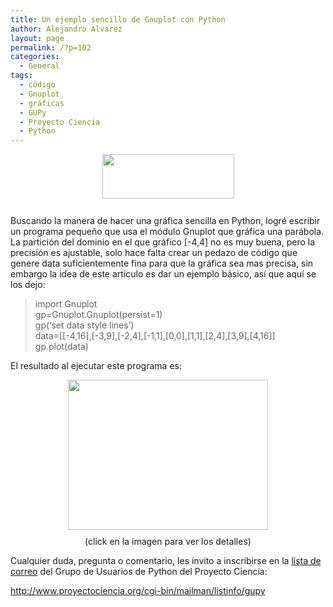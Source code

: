 ```yaml
---
title: Un ejemplo sencillo de Gnuplot con Python
author: Alejandro Alvarez
layout: page
permalink: /?p=102
categories:
  - General
tags:
  - código
  - Gnuplot
  - gráficas
  - GUPy
  - Proyecto Ciencia
  - Python
---
```

<a onblur="try {parent.deselectBloggerImageGracefully();} catch(e) {}" href="http://www.python.org/images/python-logo.gif"><img style="margin: 0px auto 10px; display: block; text-align: center; cursor: pointer; width: 211px; height: 71px;" src="http://www.python.org/images/python-logo.gif" alt="" border="0" /></a>  
Buscando la manera de hacer una gráfica sencilla en Python, logré escribir un programa pequeño que usa el módulo Gnuplot que gráfica una parábola. La partición del dominio en el que gráfico [-4,4] no es muy buena, pero la precisión es ajustable, solo hace falta crear un pedazo de código que genere data suficientemente fina para que la gráfica sea mas precisa, sin embargo la idea de este articulo es dar un ejemplo básico, así que aquí se los dejo:

> import Gnuplot  
> gp=Gnuplot.Gnuplot(persist=1)  
> gp(&#8216;set data style lines&#8217;)  
> data=[[-4,16],[-3,9],[-2,4],[-1,1],[0,0],[1,1],[2,4],[3,9],[4,16]]  
> gp.plot(data)

El resultado al ejecutar este programa es:

<div style="text-align: center;">
  <a onblur="try {parent.deselectBloggerImageGracefully();} catch(e) {}" href="http://2.bp.blogspot.com/_q-FSc51jNQg/SjcWRFLcKOI/AAAAAAAAADs/PR59hHcvvZ4/s1600-h/grafica.png"><img style="margin: 0px auto 10px; display: block; text-align: center; cursor: pointer; width: 320px; height: 240px;" src="http://2.bp.blogspot.com/_q-FSc51jNQg/SjcWRFLcKOI/AAAAAAAAADs/PR59hHcvvZ4/s320/grafica.png" alt="" id="BLOGGER_PHOTO_ID_5347767565229500642" border="0" /></a>(click en la imagen para ver los detalles)
</div>

Cualquier duda, pregunta o comentario, les invito a inscribirse en la [lista de correo][1] del Grupo de Usuarios de Python del Proyecto Ciencia:

<http://www.proyectociencia.org/cgi-bin/mailman/listinfo/gupy>

 [1]: http://www.proyectociencia.org/cgi-bin/mailman/listinfo/gupy
